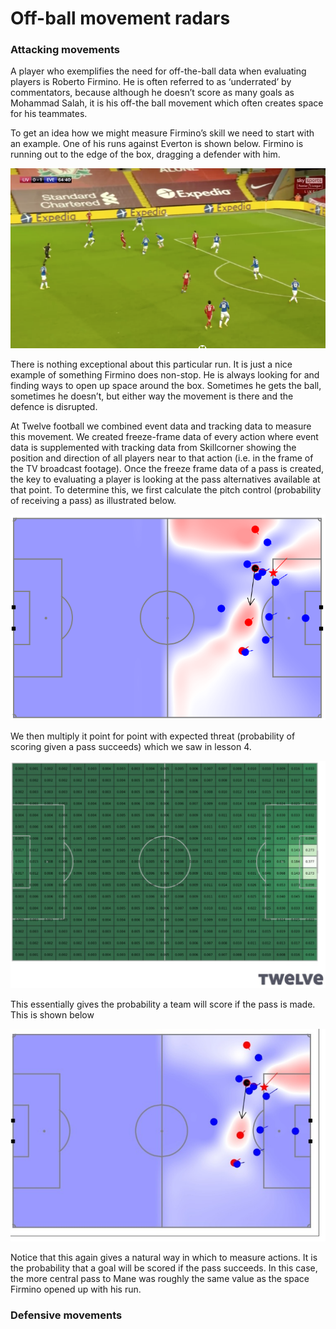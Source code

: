 Off-ball movement radars
========================

### Attacking movements

A player who exemplifies the need for off-the-ball data when evaluating players is 
Roberto Firmino. He is often referred to as ‘underrated’ by commentators, because 
although he doesn’t score as many goals as Mohammad Salah, it is his off-the ball movement 
which often creates space for his teammates. 

To get an idea how we might measure Firmino’s skill we need to start with an example. 
One of his runs against Everton is shown below. Firmino is running out to the edge of the box, 
dragging a defender with him.

![](../images/lesson7/Firmino.png)

There is nothing exceptional about this particular run. 
It is just a nice example of something Firmino does non-stop. 
He is always looking for and finding ways to open up space around the box. 
Sometimes he gets the ball, sometimes he doesn’t, but either way the movement is there 
and the defence is disrupted.

At Twelve football we combined event data and tracking data to measure this movement. 
We created freeze-frame data of every action where event data is supplemented with tracking 
data from Skillcorner showing the position and direction of all players near to that action 
(i.e. in the frame of the TV broadcast footage). Once the freeze frame data of a pass is created, 
the key to evaluating a player is looking at the pass alternatives available at that point. 
To determine this, we first calculate the pitch control 
(probability of receiving a pass) as illustrated below.

![](../images/lesson7/FirminoPC.png)

We then multiply it point for point with expected threat 
(probability of scoring given a pass succeeds) which we saw in lesson 4.

![](../images/lesson4/xTpitchfirst.png)

This essentially gives the probability a team will score if the pass is made. This is shown below

![](../images/lesson7/FirminoPCPI.png)

Notice that this again gives a natural way in which to measure actions. It is the probability that a goal
will be scored if the pass succeeds. In this case, the more central pass to Mane was 
roughly the same value as the space Firmino opened up with his run.




### Defensive movements


